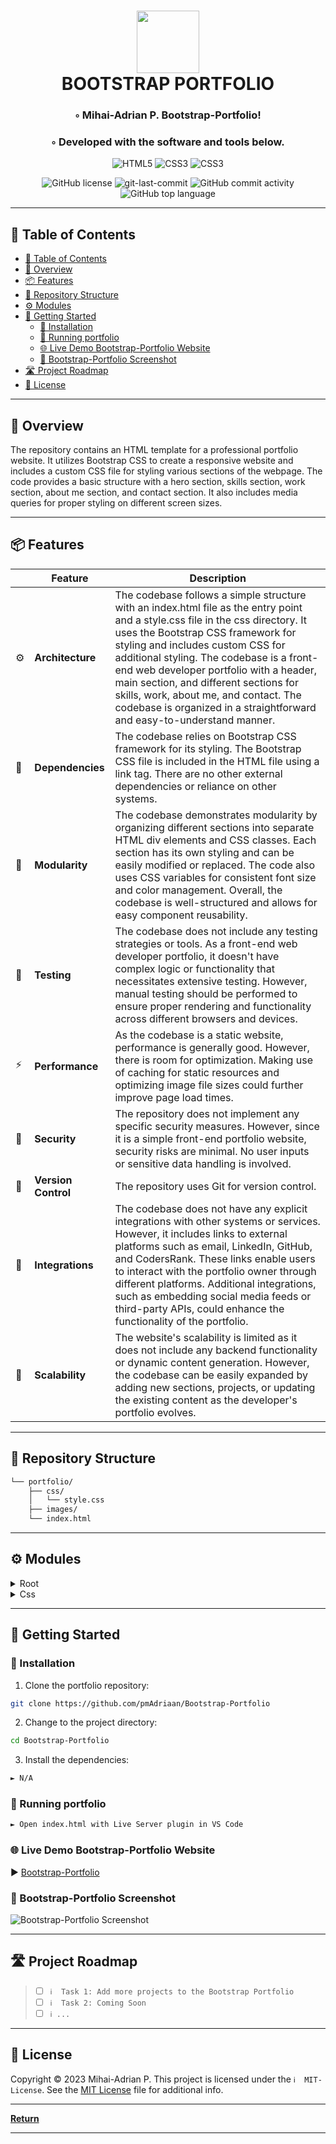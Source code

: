 <div align="center">
<h1 align="center">
<img src="https://raw.githubusercontent.com/PKief/vscode-material-icon-theme/ec559a9f6bfd399b82bb44393651661b08aaf7ba/icons/folder-markdown-open.svg" width="100" />
<br>BOOTSTRAP PORTFOLIO</h1>
<h3>◦ Mihai-Adrian P. Bootstrap-Portfolio!</h3>
<h3>◦ Developed with the software and tools below.</h3>

<p align="center">
<img src="https://img.shields.io/badge/HTML5-E34F26.svg?style=flat-square&logo=HTML5&logoColor=white" alt="HTML5" />
<img src="https://img.shields.io/badge/CSS3-1572B6?style=&logo=css3&logoColor=white" alt="CSS3" />
<img src="https://img.shields.io/badge/Bootstrap-563D7C?style=&logo=css3&logoColor=white" alt="CSS3" />
</p>
<img src="https://img.shields.io/github/license/pmAdriaan/Bootstrap-Portfolio?style=flat-square&color=5D6D7E" alt="GitHub license" />
<img src="https://img.shields.io/github/last-commit/pmAdriaan/Bootstrap-Portfolio?style=flat-square&color=5D6D7E" alt="git-last-commit" />
<img src="https://img.shields.io/github/commit-activity/m/pmAdriaan/Bootstrap-Portfolio?style=flat-square&color=5D6D7E" alt="GitHub commit activity" />
<img src="https://img.shields.io/github/languages/top/pmAdriaan/Bootstrap-Portfolio?style=flat-square&color=5D6D7E" alt="GitHub top language" />
</div>

---

## 📖 Table of Contents
- [📖 Table of Contents](#-table-of-contents)
- [📍 Overview](#-overview)
- [📦 Features](#-features)
- [📂 Repository Structure](#-repository-structure)
- [⚙️ Modules](#%EF%B8%8F-modules)
- [🚀 Getting Started](#-getting-started)
    - [🔧 Installation](#-installation)
    - [🤖 Running portfolio](#-running-portfolio)
    - [🌐 Live Demo Bootstrap-Portfolio Website](#-live-demo-bootstrap-portfolio-website)
    - [📸 Bootstrap-Portfolio Screenshot ](#-bootstrap-portfolio-screenshot)
- [🛣 Project Roadmap](#-project-roadmap)
- [📄 License](#-license)

---


## 📍 Overview

The repository contains an HTML template for a professional portfolio website. It utilizes Bootstrap CSS to create a responsive website and includes a custom CSS file for styling various sections of the webpage. The code provides a basic structure with a hero section, skills section, work section, about me section, and contact section. It also includes media queries for proper styling on different screen sizes.

---

## 📦 Features

|    | Feature            | Description                                                                                                        |
|----|--------------------|--------------------------------------------------------------------------------------------------------------------|
| ⚙️ | **Architecture**   | The codebase follows a simple structure with an index.html file as the entry point and a style.css file in the css directory. It uses the Bootstrap CSS framework for styling and includes custom CSS for additional styling. The codebase is a front-end web developer portfolio with a header, main section, and different sections for skills, work, about me, and contact. The codebase is organized in a straightforward and easy-to-understand manner.|
| 🔗 | **Dependencies**   | The codebase relies on Bootstrap CSS framework for its styling. The Bootstrap CSS file is included in the HTML file using a link tag. There are no other external dependencies or reliance on other systems.|
| 🧩 | **Modularity**     | The codebase demonstrates modularity by organizing different sections into separate HTML div elements and CSS classes. Each section has its own styling and can be easily modified or replaced. The code also uses CSS variables for consistent font size and color management. Overall, the codebase is well-structured and allows for easy component reusability.|
| 🧪 | **Testing**        | The codebase does not include any testing strategies or tools. As a front-end web developer portfolio, it doesn't have complex logic or functionality that necessitates extensive testing. However, manual testing should be performed to ensure proper rendering and functionality across different browsers and devices.|
| ⚡️  | **Performance**    | As the codebase is a static website, performance is generally good. However, there is room for optimization. Making use of caching for static resources and optimizing image file sizes could further improve page load times. |
| 🔐 | **Security**       | The repository does not implement any specific security measures. However, since it is a simple front-end portfolio website, security risks are minimal. No user inputs or sensitive data handling is involved.|
| 🔀 | **Version Control**| The repository uses Git for version control. |
| 🔌 | **Integrations**   | The codebase does not have any explicit integrations with other systems or services. However, it includes links to external platforms such as email, LinkedIn, GitHub, and CodersRank. These links enable users to interact with the portfolio owner through different platforms. Additional integrations, such as embedding social media feeds or third-party APIs, could enhance the functionality of the portfolio.|
| 📶 | **Scalability** | The website's scalability is limited as it does not include any backend functionality or dynamic content generation. However, the codebase can be easily expanded by adding new sections, projects, or updating the existing content as the developer's portfolio evolves. |


---


## 📂 Repository Structure

```sh
└── portfolio/
    ├── css/
    │   └── style.css
    ├── images/
    └── index.html

```

---


## ⚙️ Modules

<details closed><summary>Root</summary>

| File                                                                      | Summary                                                                                                                                                                                                                                                                                                                                                                                                                                               |
| ---                                                                       | ---                                                                                                                                                                                                                                                                                                                                                                                                                                                   |
| [index.html](https://github.com/pmAdriaan/Bootstrap-Portfolio/blob/main/index.html) | The code is an HTML document that serves as the index page for a front-end web developer portfolio. It includes meta tags for description, keywords, author, and viewport settings. The page imports the Bootstrap CSS v5.3.2 framework and a custom style.css file. It also includes a favicon image and defines a navbar with links to different sections of the portfolio. The main content of the page is divided into a header and a main section, with a hero section included within the main section. |

</details>

<details closed><summary>Css</summary>

| File                                                                        | Summary                                                                                                                                                                                                                                                                                                                                                                                                                           |
| ---                                                                         | ---                                                                                                                                                                                                                                                                                                                                                                                                                               |
| [style.css](https://github.com/pmAdriaan/Bootstrap-Portfolio/blob/main/css/style.css) | The code defines custom CSS variables for consistent font size and color management. It also includes global CSS reset and font settings. The code sets the styling for the page, including the body background color and text color. It also defines styles for buttons, colors, navigation bar, navigation menu links, sections, hero section, skills section, work section, about me section, contact section, and footer. The code also includes media queries to adjust the styles for different screen sizes.
. |

</details>

---

## 🚀 Getting Started

### 🔧 Installation

1. Clone the portfolio repository:
```sh
git clone https://github.com/pmAdriaan/Bootstrap-Portfolio
```

2. Change to the project directory:
```sh
cd Bootstrap-Portfolio
```

3. Install the dependencies:
```sh
► N/A
```

### 🤖 Running portfolio

```sh
► Open index.html with Live Server plugin in VS Code
```

### 🌐 Live Demo Bootstrap-Portfolio Website
► [Bootstrap-Portfolio](https://pmadriaan.github.io/Bootstrap-Portfolio/)


### 📸 Bootstrap-Portfolio Screenshot

![Bootstrap-Portfolio Screenshot](./images/bootstrap-portfolio_screenshot.png?raw=true "Bootstrap-Portfolio")

---


## 🛣 Project Roadmap

> - [ ] `ℹ️  Task 1: Add more projects to the Bootstrap Portfolio`
> - [ ] `ℹ️  Task 2: Coming Soon`
> - [ ] `ℹ️ ...`


---

## 📄 License

Copyright © 2023 Mihai-Adrian P.
This project is licensed under the `ℹ️  MIT-License`. See the [MIT License](https://github.com/pmAdriaan/Bootstrap-Portfolio/blob/main/LICENSE) file for additional info.

---

[**Return**](#Top)

---
